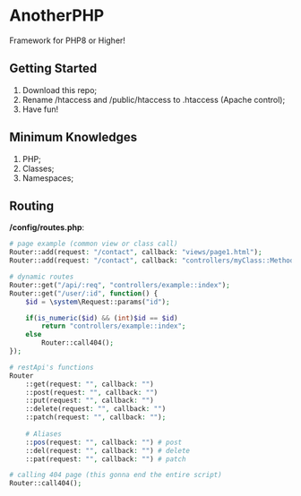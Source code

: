 # AnotherPHP
Framework for PHP8 or Higher!

## Getting Started
1. Download this repo;
1. Rename /htaccess and /public/htaccess to .htaccess (Apache control);
1. Have fun!

## Minimum Knowledges
1. PHP;
1. Classes;
1. Namespaces;

## Routing
**/config/routes.php**:
```php
# page example (common view or class call)
Router::add(request: "/contact", callback: "views/page1.html");
Router::add(request: "/contact", callback: "controllers/myClass::Method", title: "Contact Page");

# dynamic routes
Router::get("/api/:req", "controllers/example::index");
Router::get("/user/:id", function() {
	$id = \system\Request::params("id");

	if(is_numeric($id) && (int)$id == $id)
		return "controllers/example::index";
	else
		Router::call404();
});

# restApi's functions
Router
	::get(request: "", callback: "")
	::post(request: "", callback: "")
	::put(request: "", callback: "")
	::delete(request: "", callback: "")
	::patch(request: "", callback: "");
	
	# Aliases
	::pos(request: "", callback: "") # post
	::del(request: "", callback: "") # delete
	::pat(request: "", callback: "") # patch

# calling 404 page (this gonna end the entire script)
Router::call404();
```
